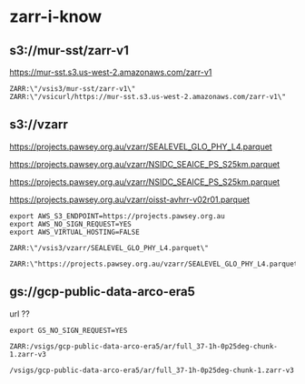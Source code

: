 # zarr-i-know



## s3://mur-sst/zarr-v1

https://mur-sst.s3.us-west-2.amazonaws.com/zarr-v1

```
ZARR:\"/vsis3/mur-sst/zarr-v1\"
ZARR:\"/vsicurl/https://mur-sst.s3.us-west-2.amazonaws.com/zarr-v1\"
```

## s3://vzarr

https://projects.pawsey.org.au/vzarr/SEALEVEL_GLO_PHY_L4.parquet

https://projects.pawsey.org.au/vzarr/NSIDC_SEAICE_PS_S25km.parquet

https://projects.pawsey.org.au/vzarr/NSIDC_SEAICE_PS_S25km.parquet

https://projects.pawsey.org.au/vzarr/oisst-avhrr-v02r01.parquet

```
export AWS_S3_ENDPOINT=https://projects.pawsey.org.au
export AWS_NO_SIGN_REQUEST=YES
export AWS_VIRTUAL_HOSTING=FALSE

ZARR:\"/vsis3/vzarr/SEALEVEL_GLO_PHY_L4.parquet\"

ZARR:\"https://projects.pawsey.org.au/vzarr/SEALEVEL_GLO_PHY_L4.parquet\"
```

## gs://gcp-public-data-arco-era5


url ?? 

```
export GS_NO_SIGN_REQUEST=YES

ZARR:/vsigs/gcp-public-data-arco-era5/ar/full_37-1h-0p25deg-chunk-1.zarr-v3

/vsigs/gcp-public-data-arco-era5/ar/full_37-1h-0p25deg-chunk-1.zarr-v3
```
